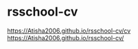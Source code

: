 # rsschool-cv
https://Atisha2006.github.io/rsschool-cv/cv
https://Atisha2006.github.io/rsschool-cv/

